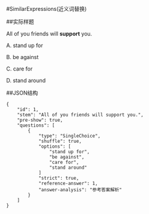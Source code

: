 #SimilarExpressions(近义词替换)

##实际样题

All of you friends will **support** you.

A. stand up for

B. be against

C. care for

D. stand around

##JSON结构

	{
		"id": 1,								
		"stem": "All of you friends will support you.",
		"pre-show": true,
		"questions": [
			{
				"type": "SingleChoice",
				"shuffle": true,
				"options": [   
					"stand up for",
					"be against",
					"care for",
					"stand around"
				]
				"strict": true,
				"reference-answer": 1,
				"answer-analysis": "参考答案解析"
			}
		]
	}
